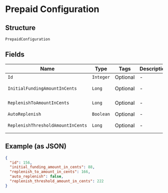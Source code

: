 
# Prepaid Configuration

## Structure

`PrepaidConfiguration`

## Fields

| Name | Type | Tags | Description | Getter | Setter |
|  --- | --- | --- | --- | --- | --- |
| `Id` | `Integer` | Optional | - | Integer getId() | setId(Integer id) |
| `InitialFundingAmountInCents` | `Long` | Optional | - | Long getInitialFundingAmountInCents() | setInitialFundingAmountInCents(Long initialFundingAmountInCents) |
| `ReplenishToAmountInCents` | `Long` | Optional | - | Long getReplenishToAmountInCents() | setReplenishToAmountInCents(Long replenishToAmountInCents) |
| `AutoReplenish` | `Boolean` | Optional | - | Boolean getAutoReplenish() | setAutoReplenish(Boolean autoReplenish) |
| `ReplenishThresholdAmountInCents` | `Long` | Optional | - | Long getReplenishThresholdAmountInCents() | setReplenishThresholdAmountInCents(Long replenishThresholdAmountInCents) |

## Example (as JSON)

```json
{
  "id": 156,
  "initial_funding_amount_in_cents": 88,
  "replenish_to_amount_in_cents": 166,
  "auto_replenish": false,
  "replenish_threshold_amount_in_cents": 222
}
```

